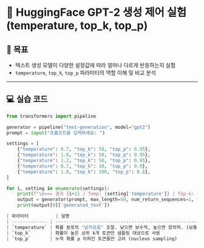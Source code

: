 # 🧠 HuggingFace GPT-2 생성 제어 실험 (temperature, top_k, top_p)

## 📌 목표
- 텍스트 생성 모델이 다양한 설정값에 따라 얼마나 다르게 반응하는지 실험
- `temperature`, `top_k`, `top_p` 파라미터의 역할 이해 및 비교 분석

---

## 💻 실습 코드

```python
from transformers import pipeline

generator = pipeline("text-generation", model="gpt2")
prompt = input("프롬프트를 입력하세요: ")

settings = [
    {"temperature": 0.7, "top_k": 50, "top_p": 0.95},
    {"temperature": 1.0, "top_k": 50, "top_p": 0.95},
    {"temperature": 1.2, "top_k": 50, "top_p": 0.95},
    {"temperature": 0.7, "top_k": 10, "top_p": 0.9},
    {"temperature": 1.0, "top_k": 100, "top_p": 0.8},
]

for i, setting in enumerate(settings):
    print(f"\n=== 결과 {i+1} | Temp: {setting['temperature']} | Top-k: {setting['top_k']} | Top-p: {setting['top_p']} ===")
    output = generator(prompt, max_length=50, num_return_sequences=1, **setting)
    print(output[0]['generated_text'])

| 파라미터          | 설명                                                        |
| ------------- | --------------------------------------------------------- |
| `temperature` | 확률 분포의 "날카로움" 조절. 낮으면 보수적, 높으면 창의적. (보통 0.7 \~ 1.2 사이 사용) |
| `top_k`       | 확률이 높은 상위 k개 토큰만 샘플링 대상으로 사용                              |
| `top_p`       | 누적 확률 p 이하인 토큰들만 고려 (nucleus sampling)                    |

